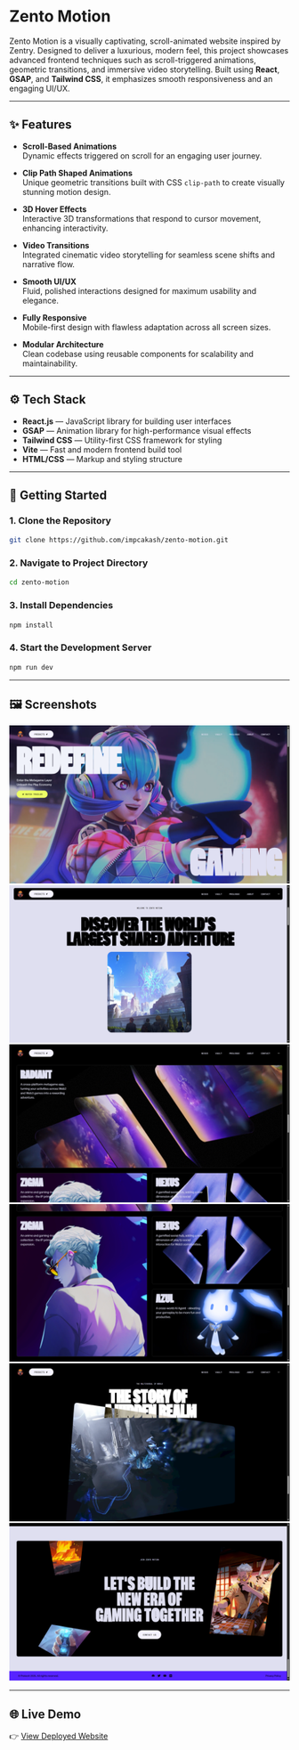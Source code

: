 # Zento Motion

Zento Motion is a visually captivating, scroll-animated website inspired by Zentry. Designed to deliver a luxurious, modern feel, this project showcases advanced frontend techniques such as scroll-triggered animations, geometric transitions, and immersive video storytelling. Built using **React**, **GSAP**, and **Tailwind CSS**, it emphasizes smooth responsiveness and an engaging UI/UX.

---

## ✨ Features

- **Scroll-Based Animations**  
  Dynamic effects triggered on scroll for an engaging user journey.

- **Clip Path Shaped Animations**  
  Unique geometric transitions built with CSS `clip-path` to create visually stunning motion design.

- **3D Hover Effects**  
  Interactive 3D transformations that respond to cursor movement, enhancing interactivity.

- **Video Transitions**  
  Integrated cinematic video storytelling for seamless scene shifts and narrative flow.

- **Smooth UI/UX**  
  Fluid, polished interactions designed for maximum usability and elegance.

- **Fully Responsive**  
  Mobile-first design with flawless adaptation across all screen sizes.

- **Modular Architecture**  
  Clean codebase using reusable components for scalability and maintainability.

---

## ⚙️ Tech Stack

- **React.js** — JavaScript library for building user interfaces
- **GSAP** — Animation library for high-performance visual effects
- **Tailwind CSS** — Utility-first CSS framework for styling
- **Vite** — Fast and modern frontend build tool
- **HTML/CSS** — Markup and styling structure

---

## 🚀 Getting Started

### 1. Clone the Repository

```bash
git clone https://github.com/impcakash/zento-motion.git
```

### 2. Navigate to Project Directory

```bash
cd zento-motion
```

### 3. Install Dependencies

```bash
npm install
```

### 4. Start the Development Server

```bash
npm run dev
```

---

## 🖼️ Screenshots

![Screenshot 1](public/pics/pic_01.png)  
![Screenshot 2](public/pics/pic_02.png)  
![Screenshot 3](public/pics/pic_03.png)  
![Screenshot 4](public/pics/pic_04.png)  
![Screenshot 5](public/pics/pic_05.png)  
![Screenshot 6](public/pics/pic_06.png)

---

## 🌐 Live Demo

👉 [View Deployed Website](https://zento-motion.netlify.app/)
